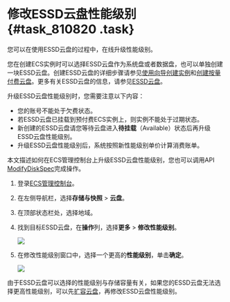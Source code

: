 # 修改ESSD云盘性能级别 {#task_810820 .task}

您可以在使用ESSD云盘的过程中，在线升级性能级别。

您在创建ECS实例时可以选择ESSD云盘作为系统盘或者数据盘，也可以单独创建一块ESSD云盘。创建ESSD云盘的详细步骤请参见[使用向导创建实例](../cn.zh-CN/实例/创建实例/使用向导创建实例.md#)和[创建按量付费云盘](cn.zh-CN/块存储/云盘/创建云盘/创建按量付费云盘.md#)。更多有关ESSD云盘的信息，请参见[ESSD云盘](cn.zh-CN/块存储/云盘/ESSD云盘.md#)。

升级ESSD云盘性能级别时，您需要注意以下内容：

-   您的账号不能处于欠费状态。
-   若ESSD云盘已挂载到预付费ECS实例上，则实例不能处于过期状态。
-   新创建的ESSD云盘请您等待云盘进入**待挂载**（Available）状态后再升级ESSD云盘性能级别。
-   升级ESSD云盘性能级别后，系统按照新性能级别单价计算消费账单。

本文描述如何在ECS管理控制台上升级ESSD云盘性能级别，您也可以调用API [ModifyDiskSpec](../cn.zh-CN/API参考/磁盘/ModifyDiskSpec.md#)完成操作。

1.  登录[ECS管理控制台](https://ecs.console.aliyun.com)。
2.  在左侧导航栏，选择**存储与快照** \> **云盘**。
3.  在顶部状态栏处，选择地域。
4.  找到目标ESSD云盘，在**操作**列，选择**更多** \> **修改性能级别**。 

    ![](http://static-aliyun-doc.oss-cn-hangzhou.aliyuncs.com/assets/img/655586/156263663350139_zh-CN.png)

5.  在修改性能级别窗口中，选择一个更高的**性能级别**，单击**确定**。 

    ![](http://static-aliyun-doc.oss-cn-hangzhou.aliyuncs.com/assets/img/655586/156263663350141_zh-CN.png)


由于ESSD云盘可以选择的性能级别与存储容量有关，如果您的ESSD云盘无法选择更高性能级别，可以先[扩容云盘](cn.zh-CN/块存储/云盘/扩容云盘/扩容概述.md#)，再修改ESSD云盘性能级别。

